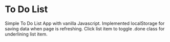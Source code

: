 # To Do List

Simple To Do List App with vanilla Javascript. Implemented localStorage for saving data when page is refreshing. Click list item to toggle .done class for underlining list item.
